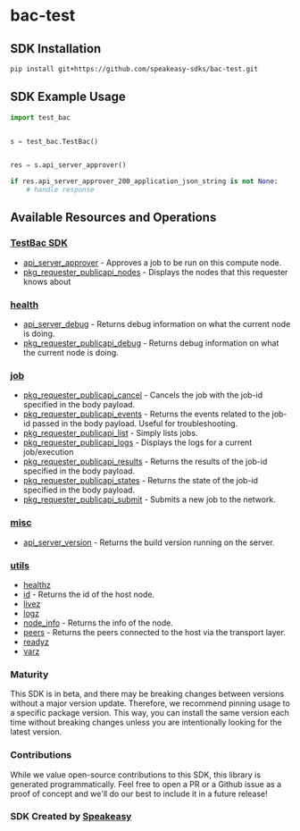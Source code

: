 # bac-test

<!-- Start SDK Installation -->
## SDK Installation

```bash
pip install git+https://github.com/speakeasy-sdks/bac-test.git
```
<!-- End SDK Installation -->

## SDK Example Usage
<!-- Start SDK Example Usage -->


```python
import test_bac


s = test_bac.TestBac()


res = s.api_server_approver()

if res.api_server_approver_200_application_json_string is not None:
    # handle response
```
<!-- End SDK Example Usage -->

<!-- Start SDK Available Operations -->
## Available Resources and Operations

### [TestBac SDK](docs/sdks/testbac/README.md)

* [api_server_approver](docs/sdks/testbac/README.md#api_server_approver) - Approves a job to be run on this compute node.
* [pkg_requester_publicapi_nodes](docs/sdks/testbac/README.md#pkg_requester_publicapi_nodes) - Displays the nodes that this requester knows about

### [health](docs/sdks/health/README.md)

* [api_server_debug](docs/sdks/health/README.md#api_server_debug) - Returns debug information on what the current node is doing.
* [pkg_requester_publicapi_debug](docs/sdks/health/README.md#pkg_requester_publicapi_debug) - Returns debug information on what the current node is doing.

### [job](docs/sdks/job/README.md)

* [pkg_requester_publicapi_cancel](docs/sdks/job/README.md#pkg_requester_publicapi_cancel) - Cancels the job with the job-id specified in the body payload.
* [pkg_requester_publicapi_events](docs/sdks/job/README.md#pkg_requester_publicapi_events) - Returns the events related to the job-id passed in the body payload. Useful for troubleshooting.
* [pkg_requester_publicapi_list](docs/sdks/job/README.md#pkg_requester_publicapi_list) - Simply lists jobs.
* [pkg_requester_publicapi_logs](docs/sdks/job/README.md#pkg_requester_publicapi_logs) - Displays the logs for a current job/execution
* [pkg_requester_publicapi_results](docs/sdks/job/README.md#pkg_requester_publicapi_results) - Returns the results of the job-id specified in the body payload.
* [pkg_requester_publicapi_states](docs/sdks/job/README.md#pkg_requester_publicapi_states) - Returns the state of the job-id specified in the body payload.
* [pkg_requester_publicapi_submit](docs/sdks/job/README.md#pkg_requester_publicapi_submit) - Submits a new job to the network.

### [misc](docs/sdks/misc/README.md)

* [api_server_version](docs/sdks/misc/README.md#api_server_version) - Returns the build version running on the server.

### [utils](docs/sdks/utils/README.md)

* [healthz](docs/sdks/utils/README.md#healthz)
* [id](docs/sdks/utils/README.md#id) - Returns the id of the host node.
* [livez](docs/sdks/utils/README.md#livez)
* [logz](docs/sdks/utils/README.md#logz)
* [node_info](docs/sdks/utils/README.md#node_info) - Returns the info of the node.
* [peers](docs/sdks/utils/README.md#peers) - Returns the peers connected to the host via the transport layer.
* [readyz](docs/sdks/utils/README.md#readyz)
* [varz](docs/sdks/utils/README.md#varz)
<!-- End SDK Available Operations -->

### Maturity

This SDK is in beta, and there may be breaking changes between versions without a major version update. Therefore, we recommend pinning usage
to a specific package version. This way, you can install the same version each time without breaking changes unless you are intentionally
looking for the latest version.

### Contributions

While we value open-source contributions to this SDK, this library is generated programmatically.
Feel free to open a PR or a Github issue as a proof of concept and we'll do our best to include it in a future release!

### SDK Created by [Speakeasy](https://docs.speakeasyapi.dev/docs/using-speakeasy/client-sdks)
